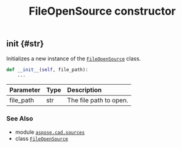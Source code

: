 ﻿---
title: FileOpenSource constructor
second_title: Aspose.CAD for Python via .NET API References
description: 
type: docs
weight: 10
url: /aspose.cad.sources/fileopensource/__init__/
is_root: false
---

## __init__ {#str}

Initializes a new instance of the [`FileOpenSource`](/cad/python-net/aspose.cad.sources/fileopensource) class.



```python
def __init__(self, file_path):
    ...
```


| Parameter | Type | Description |
| :- | :- | :- |
| file_path | str | The file path to open. |



### See Also
* module [`aspose.cad.sources`](../../)
* class [`FileOpenSource`](/cad/python-net/aspose.cad.sources/fileopensource)
